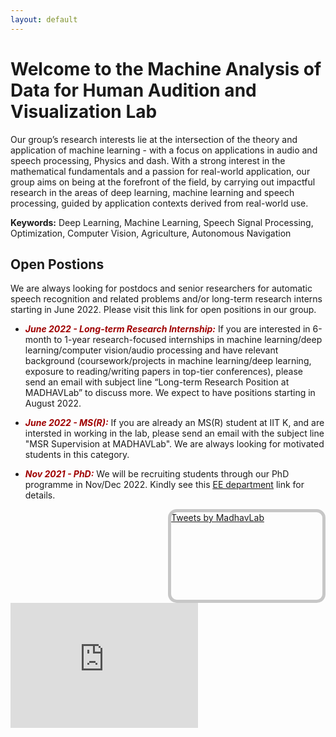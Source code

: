 ```yaml
---
layout: default
---
```

# **Welcome to the Machine Analysis of Data for Human Audition and Visualization Lab**
Our group’s research interests lie at the intersection of the theory and application 
of machine learning - with a focus on applications in audio and speech processing, 
Physics and dash. With a strong interest in the mathematical fundamentals and a 
passion for real-world application, our group aims on being at the forefront of 
the field, by carrying out impactful research in the areas of deep learning, 
machine learning and speech processing, guided by application contexts derived 
from real-world use.
    
**Keywords:** Deep Learning, Machine Learning, Speech Signal Processing, 
Optimization, Computer Vision, Agriculture, Autonomous Navigation
        


## Open Postions

We are always looking for postdocs and senior researchers for automatic speech recognition and related problems and/or long-term research interns starting in June 2022. Please visit this link for open positions in our group.

- <span style="color:rgb(159, 0, 0)"><b>*June 2022 - Long-term Research Internship:*</b></span> If you are interested in 6-month to 1-year research-focused internships in machine learning/deep learning/computer vision/audio processing and have relevant background (coursework/projects in machine learning/deep learning, exposure to reading/writing papers in top-tier conferences), please send an email with subject line “Long-term Research Position at MADHAVLab” to discuss more. We expect to have positions starting in August 2022.

- <span style="color:rgb(159, 0, 0)"><b>*June 2022 - MS(R):*</b></span> If you are already an MS(R) student at IIT K, and are intersted in working in the lab, please send an email with the subject line "MSR Supervision at MADHAVLab". We are always looking for motivated students in this category.

- <span style="color:rgb(159, 0, 0)"><b>*Nov 2021 - PhD:*</b></span> We will be recruiting students through our PhD programme in Nov/Dec 2022. Kindly see this [<ins>EE department</ins>](https://iitk.ac.in/ee/admissions) link for details.


<!--twitter box-->
<div class="tweets" style="height: 10em; float: right; width: 48%; border-radius: 1em ;border: 5px solid rgb(199, 199, 199); overflow-y: auto;">
    <a class="twitter-timeline" href=
           "https://twitter.com/madhavlab">
          <!-- In your code value of href tag will be changed -->
          Tweets by MadhavLab
    </a>
    
<script async src="https://platform.twitter.com/widgets.js" charset="utf-8"></script>
<!-- It's a javascript file which will perform all actions which we need to show tweets-->
</div>
<!--You tube video--->
    <iframe width="300" height="200" src="https://www.youtube.com/embed/RhdsAG-0lg8" title="YouTube video player" frameborder="0" allow="accelerometer; autoplay; clipboard-write; encrypted-media; gyroscope; picture-in-picture" allowfullscreen></iframe>